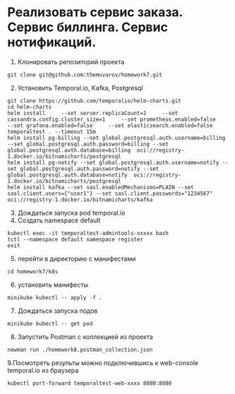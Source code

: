 # Реализовать сервис заказа. Сервис биллинга. Сервис нотификаций.

1. Клонировать репозиторий проекта

```
git clone git@github.com:themuvarov/homework7.git
```

2. Установить Temporal.io, Kafka, Postgresql

```
git clone https://github.com/temporalio/helm-charts.git
cd helm-charts
helm install     --set server.replicaCount=1     --set cassandra.config.cluster_size=1     --set prometheus.enabled=false     --set grafana.enabled=false     --set elasticsearch.enabled=false     temporaltest . --timeout 15m
helm install pg-billing --set global.postgresql.auth.username=billing --set global.postgresql.auth.password=billing --set global.postgresql.auth.database=billing  oci://registry-1.docker.io/bitnamicharts/postgresql
helm install pg-notify --set global.postgresql.auth.username=notify --set global.postgresql.auth.password=notify --set global.postgresql.auth.database=notify  oci://registry-1.docker.io/bitnamicharts/postgresql
helm install kafka --set sasl.enabledMechanisms=PLAIN --set sasl.client.users={"user1"} --set sasl.client.passwords="1234567" oci://registry-1.docker.io/bitnamicharts/kafka

  ```
3. Дождаться запуска pod temporal.io
4. Создать namespace default
```
kubectl exec -it temporaltest-admintools-xxxxx bash
tctl --namespace default namespace register
exit
```
5. перейти в директорию с манифестами
```
cd homework7/k8s
```
6. установить манифесты
```
minikube kubectl -- apply -f .
```
7. Дождаться запуска подов
```
minikube kubectl -- get pod
```
8. Запустить Postman с коллекцией из проекта
```
newman run ./homework8.postman_collection.json
```

9.Посмотреть результы можно подключившись к web-console temporal.io из браузера 
```
kubectl port-forward temporaltest-web-xxxx 8080:8080
```
